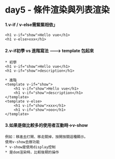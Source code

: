 # day5 - 條件渲染與列表渲染

#### 1.v-if / v-else需緊緊相依」
    <h1 v-if="show">Hello vue</h1>
    <h1 v-else>xxx</h1>

#### 2.v-if初學 vs 進階寫法 ---> template 包起來
    * 初學
    <h1 v-if="show">Hello vue</h1>
    <h1 v-if="show">description</h1>

    * 進階
    <template v-if="show">
        <h1 v-if="show">Hello vue</h1>
        <h1 v-if="show">description</h1>
    </template>
    <template v-else>
        <h1 v-if="show">xxx</h1>
        <h1 v-if="show">ooo</h1>
    </template>

#### 3.如果是做比較多的使用者互動時->v-show
    例如：移進去打開、移走關掉，按開按關這種顯示。
    使用v-show去做功能
    * v-show是使用display控制
    * 是dom渲染時，比較後期的操作